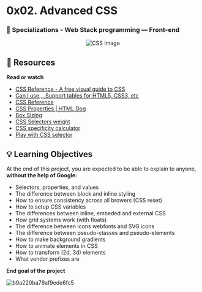 # 0x02. Advanced CSS
### :open_file_folder: Specializations - Web Stack programming ― Front-end

<p align="center">
    <img src="https://encrypted-tbn0.gstatic.com/images?q=tbn:ANd9GcSs_U8nUQ2OMicRmwXVdStoGFaJu4Kxua8G1g&usqp=CAU" alt="CSS Image"></p>

## :closed_book: Resources 

**Read or watch**
* [CSS Reference - A free visual guide to CSS](https://cssreference.io/)
* [Can I use,,, Support tables for HTML5, CSS3, etc](https://caniuse.com/)
* [CSS Reference](http://ref.openweb.io/CSS/)
* [CSS Properties | HTML Dog](https://htmldog.com/references/css/properties/)
* [Box Sizing](https://css-tricks.com/box-sizing/)
* [CSS Selectors weight](http://www.standardista.com/wp-content/uploads/2012/01/specificity3.pdf)
* [CSS specificity calculator](https://www.codecaptain.io/tools/css-specificity-calculator)
* [Play with CSS selector](https://frontend30.com/css-selectors-cheatsheet/)

## :bulb: Learning Objectives 
At the end of this project, you are expected to be able to explain to anyone, **without the help of Google:**

* Selectors, properties, and values
* The difference between block and inline styling
* How to ensure consistency across all browers (CSS reset)
* How to setup CSS variables
* The differences between inline, embeded and external CSS
* How grid systems work (with floats)
* The difference between icons webfonts and SVG icons
* The difference between pseudo-classes and pseudo-elements
* How to make background gradients
* How to animate elements in CSS
* How to transform (2d, 3d) elements
* What vendor prefixes are

**End goal of the project**

![b9a220ba79af9ede6fc5](https://user-images.githubusercontent.com/51680831/101797320-e2a86b00-3ad7-11eb-8a67-416531eb9592.png)


